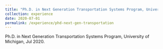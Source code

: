 ```yaml
---
title: "Ph.D. in Next Generation Transportation Systems Program, University of Michigan"
collection: experience
date: 2020-07-01
permalink: /experience/phd-next-gen-transportation
---
```

Ph.D. in Next Generation Transportation Systems Program, University of Michigan, Jul 2020.
